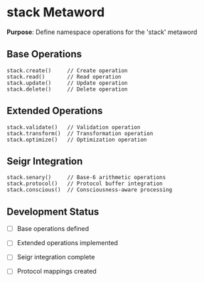 # stack Metaword

**Purpose**: Define namespace operations for the 'stack' metaword

## Base Operations

```hyphos
stack.create()     // Create operation
stack.read()       // Read operation  
stack.update()     // Update operation
stack.delete()     // Delete operation
```

## Extended Operations

```hyphos
stack.validate()   // Validation operation
stack.transform()  // Transformation operation
stack.optimize()   // Optimization operation
```

## Seigr Integration

```hyphos
stack.senary()     // Base-6 arithmetic operations
stack.protocol()   // Protocol buffer integration
stack.conscious()  // Consciousness-aware processing
```

## Development Status

- [ ] Base operations defined
- [ ] Extended operations implemented  
- [ ] Seigr integration complete
- [ ] Protocol mappings created


